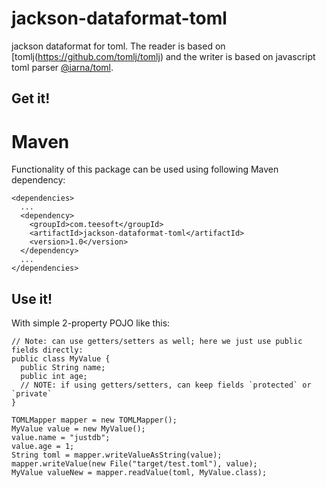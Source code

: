 # jackson-dataformat-toml
jackson dataformat for toml. The reader is based on [tomlj(https://github.com/tomlj/tomlj) and the writer is based on javascript toml parser [@iarna/toml](https://www.npmjs.com/package/@iarna/toml).  

## Get it!
# Maven

Functionality of this package can be used using following Maven dependency:
```
<dependencies>
  ...
  <dependency>
    <groupId>com.teesoft</groupId>
    <artifactId>jackson-dataformat-toml</artifactId>
    <version>1.0</version>
  </dependency>
  ...
</dependencies>
```

## Use it!
With simple 2-property POJO like this:
```
// Note: can use getters/setters as well; here we just use public fields directly:
public class MyValue {
  public String name;
  public int age;
  // NOTE: if using getters/setters, can keep fields `protected` or `private`
}
```
```
TOMLMapper mapper = new TOMLMapper();
MyValue value = new MyValue();
value.name = "justdb";
value.age = 1;
String toml = mapper.writeValueAsString(value);
mapper.writeValue(new File("target/test.toml"), value);
MyValue valueNew = mapper.readValue(toml, MyValue.class);
```

